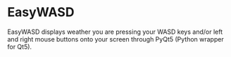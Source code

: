 # EasyWASD
EasyWASD displays weather you are pressing your WASD keys and/or left and right mouse buttons onto your screen through PyQt5 (Python wrapper for Qt5).
